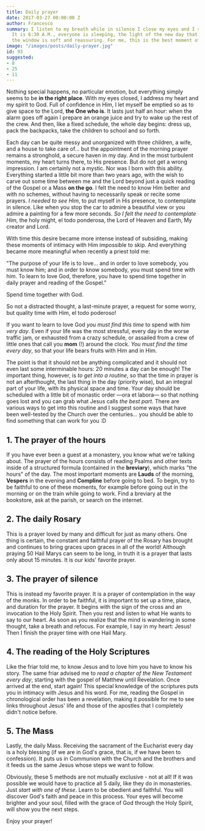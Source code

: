 ```yaml
---
title: Daily prayer
date: 2017-03-27 00:00:00 Z
author: Francesco
summary: I listen to my breath while in silence I close my eyes and I start praying.
  It is 6:30 A.M., everyone is sleeping, the light of the new day that appears from
  the window is soft and reassuring. For me, this is the best moment of the day.
image: "/images/posts/daily-prayer.jpg"
id: 93
suggested:
- 8
- 25
- 11
---
```


Nothing special happens, no particular emotion, but everything simply seems to be **in the right place**. With my eyes closed, I address my heart and my spirit to God. Full of confidence in Him, I let myself be emptied so as to give space to the Lord, **the One who is**. It lasts just half an hour: when the alarm goes off again I prepare an orange juice and try to wake up the rest of the crew. And then, like a fixed schedule, the whole day begins: dress up, pack the backpacks, take the children to school and so forth.  

Each day can be quite messy and unorganized with three children, a wife, and a house to take care of… but the appointment of the morning prayer remains a stronghold, a secure haven in my day. And in the most turbulent moments, my heart turns there, to His presence. But do not get a wrong impression. I am certainly not a mystic. Nor was I born with this ability. Everything started a little bit more than two years ago, with the wish to carve out some time between me and the Lord beyond just a quick reading of the Gospel or a Mass **on the go**. I felt the need to know Him better and with no schemes, without having to necessarily speak or recite some prayers. *I needed to see Him*, to put myself in His presence, to contemplate in silence. Like when you stop the car to admire a beautiful view or you admire a painting for a few more seconds. *So I felt the need to contemplate Him*, the holy might, el todo ponderosa, the Lord of Heaven and Earth, My creator and Lord.  

With time this desire became more intense instead of subsiding, making these moments of intimacy with Him impossible to skip. And everything became more meaningful when recently a priest told me:  

"The purpose of your life is to love... and in order to love somebody, you must know him; and in order to know somebody, you must spend time with him. To learn to love God, therefore, you have to spend time together in daily prayer and reading of the Gospel."  

Spend time together with God.  

So not a distracted thought, a last-minute prayer, a request for some worry, but quality time with Him, el todo poderoso!  

If you want to learn to love God *you must find this time* to spend with him *very day*. Even if your life was the most stressful, every day in the worse traffic jam, or exhausted from a crazy schedule, or assailed from a crew of little ones that call you **mom** (!) around the clock. *You must find the time every day*, so that your life bears fruits with Him and in Him.

The point is that it should not be anything complicated and it should not even last some interminable hours: 20 minutes a day can be enough! The important thing, however, is *to get into a routine*, so that the time in prayer is not an afterthought, the last thing in the day (priority wise), but an integral part of your life, with its physical space and time. Your day should be scheduled with a little bit of monastic order —ora et labora— so that nothing goes lost and you can grab what Jesus calls *the best part*. There are various ways to get into this routine and I suggest some ways that have been well-tested by the Church over the centuries... you should be able to find something that can work for you :D  

## 1. The prayer of the hours  

If you have ever been a guest at a monastery, you know what we're talking about. The prayer of the hours consists of reading Psalms and other texts inside of a structured formula (contained in the **breviary**), which marks "the hours" of the day. The most important moments are **Lauds** of the morning, **Vespers** in the evening and **Compline** before going to bed. To begin, try to be faithful to one of these moments, for example before going out in the morning or on the train while going to work. Find a breviary at the bookstore, ask at the parish, or search on the internet.  

## 2. The daily Rosary  

This is a prayer loved by many and difficult for just as many others. One thing is certain, the constant and faithful prayer of the Rosary has brought and continues to bring graces upon graces in all of the world! Although praying 50 Hail Marys can seem to be long, in truth it is a prayer that lasts only about 15 minutes. It is our kids' favorite prayer.  

## 3. The prayer of silence  

This is instead my favorite prayer. It is a prayer of contemplation in the way of the monks. In order to be faithful, it is important to set up a time, place, and duration for the prayer. It begins with the sign of the cross and an invocation to the Holy Spirit. Then you rest and listen to what He wants to say to our heart. As soon as you realize that the mind is wandering in some thought, take a breath and refocus. For example, I say in my heart: Jesus! Then I finish the prayer time with one Hail Mary.  

## 4. The reading of the Holy Scriptures  

Like the friar told me, to know Jesus and to love him you have to know his story. The same friar advised me to *read a chapter of the New Testament every day*, starting with the gospel of Matthew until Revelation. Once arrived at the end, start again! This special knowledge of the scriptures puts you in intimacy with Jesus and his word. For me, reading the Gospel in chronological order has been a revelation, making it possible for me to see links throughout Jesus' life and those of the apostles that I completely didn't notice before.  

## 5. The Mass  

Lastly, the daily Mass. Receiving the sacrament of the Eucharist every day is a holy blessing (if we are in God's grace, that is, if we have been to confession). It puts us in Communion with the Church and the brothers and it feeds us the same Jesus whose steps we want to follow.  

Obviously, these 5 methods are not mutually exclusive - not at all! If it was possible we would have to practice all 5 daily, like they do in monasteries. Just *start with one of these*. Learn to be obedient and faithful. You will discover God's faith and peace in this process. Your eyes will become brighter and your soul, filled with the grace of God through the Holy Spirit, will show you the next steps.  

Enjoy your prayer!  
